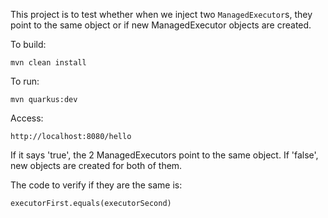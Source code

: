 This project is to test whether when we inject two `ManagedExecutor`s, they point to the same object or if new ManagedExecutor objects are created.

To build:
```
mvn clean install
```

To run:
```
mvn quarkus:dev
```

Access:
```
http://localhost:8080/hello
```

If it says 'true', the 2 ManagedExecutors point to the same object. If 'false',
new objects are created for both of them.

The code to verify if they are the same is:
```
executorFirst.equals(executorSecond)
```
